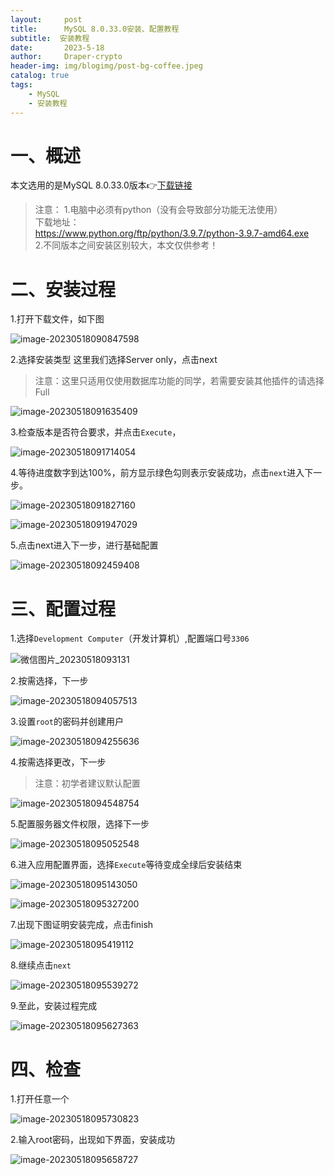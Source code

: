 ```yaml
---
layout:     post
title:      MySQL 8.0.33.0安装、配置教程
subtitle:  安装教程
date:       2023-5-18
author:     Draper-crypto
header-img: img/blogimg/post-bg-coffee.jpeg
catalog: true
tags:
    - MySQL
    - 安装教程
---
```


# 一、概述

本文选用的是MySQL 8.0.33.0版本👉[下载链接](https://dev.mysql.com/get/Downloads/MySQLInstaller/mysql-installer-community-8.0.33.0.msi)

> 注意：
> 1.电脑中必须有python（没有会导致部分功能无法使用）<br>
> 下载地址：<br>
> https://www.python.org/ftp/python/3.9.7/python-3.9.7-amd64.exe<br>
> 2.不同版本之间安装区别较大，本文仅供参考！<br>

# 二、安装过程

1.打开下载文件，如下图

![image-20230518090847598](https://typora-img-1301299232.cos.ap-shanghai.myqcloud.com/img/image-20230518090847598.png)

2.选择安装类型
这里我们选择Server only，点击next

> 注意：这里只适用仅使用数据库功能的同学，若需要安装其他插件的请选择Full

![image-20230518091635409](https://typora-img-1301299232.cos.ap-shanghai.myqcloud.com/img/image-20230518091635409.png)

3.检查版本是否符合要求，并点击`Execute`，

![image-20230518091714054](https://typora-img-1301299232.cos.ap-shanghai.myqcloud.com/img/image-20230518091714054.png)

4.等待进度数字到达100%，前方显示绿色勾则表示安装成功，点击`next`进入下一步。

![image-20230518091827160](https://typora-img-1301299232.cos.ap-shanghai.myqcloud.com/img/image-20230518091827160.png)

![image-20230518091947029](https://typora-img-1301299232.cos.ap-shanghai.myqcloud.com/img/image-20230518091947029.png)

5.点击next进入下一步，进行基础配置

![image-20230518092459408](https://typora-img-1301299232.cos.ap-shanghai.myqcloud.com/img/image-20230518092459408.png)

# 三、配置过程

1.选择`Development Computer`（开发计算机）,配置端口号`3306`

![微信图片_20230518093131](https://typora-img-1301299232.cos.ap-shanghai.myqcloud.com/img/%E5%BE%AE%E4%BF%A1%E5%9B%BE%E7%89%87_20230518093131.png)

2.按需选择，下一步

![image-20230518094057513](https://typora-img-1301299232.cos.ap-shanghai.myqcloud.com/img/image-20230518094057513.png)

3.设置`root`的密码并创建用户

![image-20230518094255636](https://typora-img-1301299232.cos.ap-shanghai.myqcloud.com/img/image-20230518094255636.png)

4.按需选择更改，下一步

> 注意：初学者建议默认配置

![image-20230518094548754](https://typora-img-1301299232.cos.ap-shanghai.myqcloud.com/img/image-20230518094548754.png)

5.配置服务器文件权限，选择下一步

![image-20230518095052548](https://typora-img-1301299232.cos.ap-shanghai.myqcloud.com/img/image-20230518095052548.png)

6.进入应用配置界面，选择`Execute`等待变成全绿后安装结束

![image-20230518095143050](https://typora-img-1301299232.cos.ap-shanghai.myqcloud.com/img/image-20230518095143050.png)

![image-20230518095327200](https://typora-img-1301299232.cos.ap-shanghai.myqcloud.com/img/image-20230518095327200.png)

7.出现下图证明安装完成，点击finish

![image-20230518095419112](https://typora-img-1301299232.cos.ap-shanghai.myqcloud.com/img/image-20230518095419112.png)

8.继续点击`next`

![image-20230518095539272](https://typora-img-1301299232.cos.ap-shanghai.myqcloud.com/img/image-20230518095539272.png)

9.至此，安装过程完成

![image-20230518095627363](https://typora-img-1301299232.cos.ap-shanghai.myqcloud.com/img/image-20230518095627363.png)

# 四、检查

1.打开任意一个

![image-20230518095730823](https://typora-img-1301299232.cos.ap-shanghai.myqcloud.com/img/image-20230518095730823.png)

2.输入root密码，出现如下界面，安装成功

![image-20230518095658727](https://typora-img-1301299232.cos.ap-shanghai.myqcloud.com/img/image-20230518095658727.png)